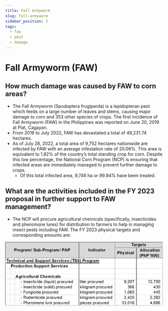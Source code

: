 ```yaml
---
title: Fall Armyworm
slug: fall-armyworm
sidebar_position: 3
tags:
  - faw
  - pest
  - damage
---
```


# Fall Armyworm (FAW)

## How much damage was caused by FAW to corn areas?

- The Fall Armyworm (Spodoptera frugiperda) is a lepidopteran pest which feeds on a large number of leaves and stems, causing major damage to corn and 353 other species of crops. The first incidence of Fall Armyworm (FAW) in the Philippines was reported on June 20, 2019 at Piat, Cagayan.
- From 2019 to July 2022, FAW has devastated a total of 49,231.74 hectares.
- As of July 28, 2022, a total area of 9,752 hectares nationwide are infected by FAW with an average infestation rate of 20.06%. This area is equivalent to 1.82% of the country’s total standing crop for corn. Despite this low percentage, the National Corn Program (NCP) is ensuring that infected areas are immediately managed to prevent further damage to crops.
  - Of this total infected area, 9,746 ha or 99.94% have been treated.
  
## What are the activities included in the FY 2023 proposal in further support to FAW management?

- The NCP will procure agricultural chemicals (specifically, insecticides and pheromone lures) for distribution to farmers to help in managing insect pests including FAW. The FY 2023 physical targets and corresponding amounts are:

![img_2.png](img_2.png)

